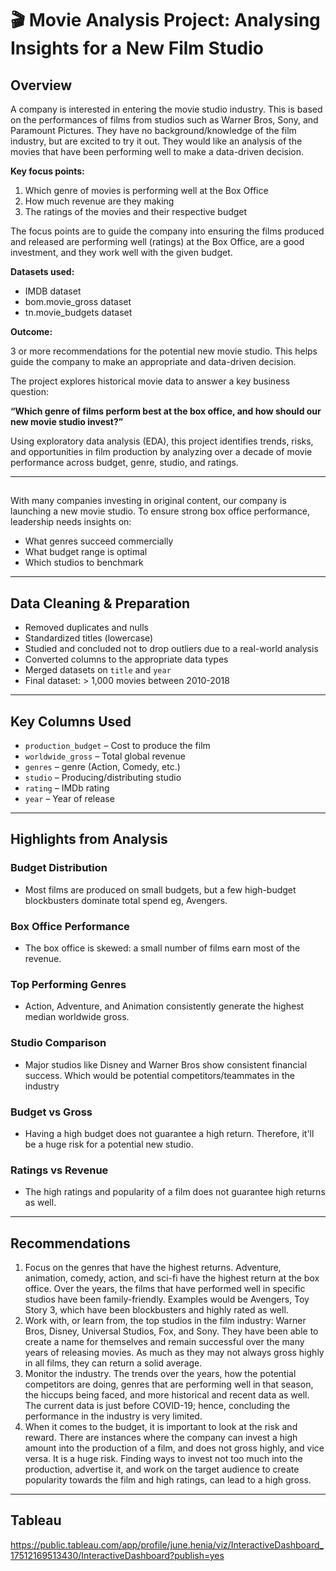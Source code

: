 # 🎬 Movie Analysis Project: Analysing Insights for a New Film Studio

## Overview

A company is interested in entering the movie studio industry. This is based on the performances of films from studios such as Warner Bros, Sony, and Paramount Pictures. They have no background/knowledge of the film industry, but are excited to try it out. They would like an analysis of the movies that have been performing well to make a data-driven decision.

**Key focus points:**

1. Which genre of movies is performing well at the Box Office
2. How much revenue are they making
3. The ratings of the movies and their respective budget
   
The focus points are to guide the company into ensuring the films produced and released are performing well (ratings) at the Box Office, are a good investment, and they work well with the given budget.

**Datasets used:**

- IMDB dataset
- bom.movie_gross dataset
- tn.movie_budgets dataset
  
**Outcome:**

3 or more recommendations for the potential new movie studio. This helps guide the
company to make an appropriate and data-driven decision.

The project explores historical movie data to answer a key business question:

**“Which genre of films perform best at the box office, and how should our new movie studio invest?”**

Using exploratory data analysis (EDA), this project identifies trends, risks, and opportunities in film production by analyzing over a decade of movie performance across budget, genre, studio, and ratings.

---

##  

With many companies investing in original content, our company is launching a new movie studio. To ensure strong box office performance, leadership needs insights on:
- What genres succeed commercially
- What budget range is optimal
- Which studios to benchmark

---

## Data Cleaning & Preparation

- Removed duplicates and nulls
- Standardized titles (lowercase)
- Studied and concluded not to drop outliers due to a real-world analysis
- Converted columns to the appropriate data types
- Merged datasets on `title` and `year`
- Final dataset: > 1,000 movies between 2010-2018

---

## Key Columns Used

- `production_budget` – Cost to produce the film
- `worldwide_gross` – Total global revenue
- `genres` – genre (Action, Comedy, etc.)
- `studio` – Producing/distributing studio
- `rating` – IMDb rating
- `year` – Year of release

---

## Highlights from Analysis

### Budget Distribution
- Most films are produced on small budgets, but a few high-budget blockbusters dominate total spend eg, Avengers.

### Box Office Performance
- The box office is skewed: a small number of films earn most of the revenue.

### Top Performing Genres
- Action, Adventure, and Animation consistently generate the highest median worldwide gross.

### Studio Comparison
- Major studios like Disney and Warner Bros show consistent financial success. Which would be potential competitors/teammates in the industry

### Budget vs Gross
- Having a high budget does not guarantee a high return. Therefore, it'll be a huge risk for a potential new studio.

### Ratings vs Revenue
- The high ratings and popularity of a film does not guarantee high returns as well.

---

## Recommendations

1. Focus on the genres that have the highest returns. Adventure, animation, comedy, action, and sci-fi have the highest return at the box office. Over the years, the films that have performed well in specific studios have been family-friendly. Examples would be Avengers, Toy Story 3, which have been blockbusters and highly rated as well.
2. Work with, or learn from, the top studios in the film industry: Warner Bros, Disney, Universal Studios, Fox, and Sony. They have been able to create a name for themselves and remain successful over the many years of releasing movies. As much as they may not always gross highly in all films, they can return a solid average.
3. Monitor the industry. The trends over the years, how the potential competitors are doing, genres that are performing well in that season, the hiccups being faced, and more historical and recent data as well. The current data is just before COVID-19; hence, concluding the performance in the industry is very limited.
4. When it comes to the budget, it is important to look at the risk and reward. There are instances where the company can invest a high amount into the production of a film, and does not gross highly, and vice versa. It is a huge risk. Finding ways to invest not too much into the production, advertise it, and work on the target audience to create popularity towards the film and high ratings, can lead to a high gross.

---
## Tableau 

https://public.tableau.com/app/profile/june.henia/viz/InteractiveDashboard_17512169513430/InteractiveDashboard?publish=yes 

